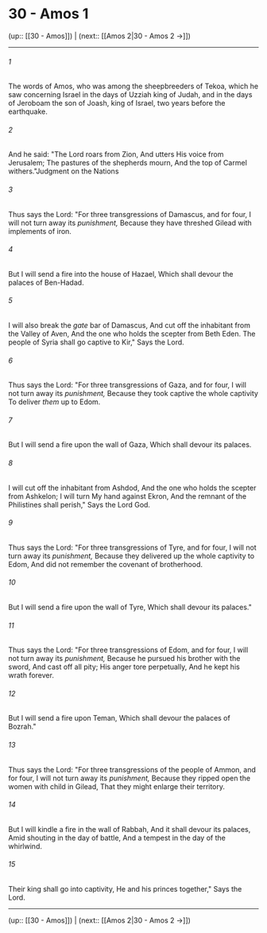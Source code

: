 # 30 - Amos 1

(up:: [[30 - Amos]]) | (next:: [[Amos 2|30 - Amos 2 →]])

***


###### 1 
The words of Amos, who was among the sheepbreeders of Tekoa, which he saw concerning Israel in the days of Uzziah king of Judah, and in the days of Jeroboam the son of Joash, king of Israel, two years before the earthquake. 

###### 2 
And he said: "The Lord roars from Zion, And utters His voice from Jerusalem; The pastures of the shepherds mourn, And the top of Carmel withers."Judgment on the Nations 

###### 3 
Thus says the Lord: "For three transgressions of Damascus, and for four, I will not turn away its _punishment,_ Because they have threshed Gilead with implements of iron. 

###### 4 
But I will send a fire into the house of Hazael, Which shall devour the palaces of Ben-Hadad. 

###### 5 
I will also break the _gate_ bar of Damascus, And cut off the inhabitant from the Valley of Aven, And the one who holds the scepter from Beth Eden. The people of Syria shall go captive to Kir," Says the Lord. 

###### 6 
Thus says the Lord: "For three transgressions of Gaza, and for four, I will not turn away its _punishment,_ Because they took captive the whole captivity To deliver _them_ up to Edom. 

###### 7 
But I will send a fire upon the wall of Gaza, Which shall devour its palaces. 

###### 8 
I will cut off the inhabitant from Ashdod, And the one who holds the scepter from Ashkelon; I will turn My hand against Ekron, And the remnant of the Philistines shall perish," Says the Lord God. 

###### 9 
Thus says the Lord: "For three transgressions of Tyre, and for four, I will not turn away its _punishment,_ Because they delivered up the whole captivity to Edom, And did not remember the covenant of brotherhood. 

###### 10 
But I will send a fire upon the wall of Tyre, Which shall devour its palaces." 

###### 11 
Thus says the Lord: "For three transgressions of Edom, and for four, I will not turn away its _punishment,_ Because he pursued his brother with the sword, And cast off all pity; His anger tore perpetually, And he kept his wrath forever. 

###### 12 
But I will send a fire upon Teman, Which shall devour the palaces of Bozrah." 

###### 13 
Thus says the Lord: "For three transgressions of the people of Ammon, and for four, I will not turn away its _punishment,_ Because they ripped open the women with child in Gilead, That they might enlarge their territory. 

###### 14 
But I will kindle a fire in the wall of Rabbah, And it shall devour its palaces, Amid shouting in the day of battle, And a tempest in the day of the whirlwind. 

###### 15 
Their king shall go into captivity, He and his princes together," Says the Lord.

***

(up:: [[30 - Amos]]) | (next:: [[Amos 2|30 - Amos 2 →]])

